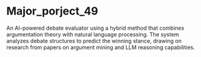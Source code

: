 # Major_porject_49
An AI-powered debate evaluator using a hybrid method that combines argumentation theory with natural language processing. The system analyzes debate structures to predict the winning stance, drawing on research from papers on argument mining and LLM reasoning capabilities.

